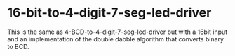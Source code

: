# 16-bit-to-4-digit-7-seg-led-driver
This is the same as 4-BCD-to-4-digit-7-seg-led-driver but with a 16bit input and an implementation of the double dabble algorithm that converts binary to BCD.
